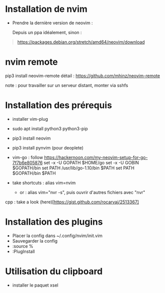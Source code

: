 # Installation de nvim

- Prendre la dernière version de neovim :

    Depuis un ppa idéalement, sinon :
> https://packages.debian.org/stretch/amd64/neovim/download


# nvim remote

pip3 install neovim-remote
détail : https://github.com/mhinz/neovim-remote

note : pour travailler sur un serveur distant, monter via sshfs


# Installation des prérequis

- installer vim-plug

- sudo apt install python3 python3-pip
- pip3 install neovim
- pip3 install pynvim (pour deoplete)

- vim-go : follow https://hackernoon.com/my-neovim-setup-for-go-7f7b6e805876
set -x -U GOPATH $HOME/go
set -x -U GOBIN $GOPATH/bin
set PATH /usr/lib/go-1.10/bin $PATH
set PATH $GOPATH/bin $PATH


- take shortcuts : alias vim=nvim
    - or : alias vim="nvr -s", puis ouvrir d'autres fichiers avec "nvr"

cpp : take a look (here)[https://gist.github.com/rocarvaj/2513367]

# Installation des plugins


- Placer la config dans ~/.config/nvim/init.vim
- Sauvegarder la config
- :source %
- :PlugInstall

# Utilisation du clipboard

- installer le paquet xsel
